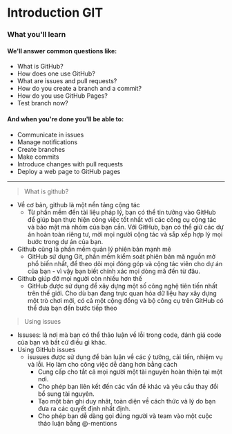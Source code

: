 # Introduction GIT

### What you'll learn
#### We'll answer common questions like:

* What is GitHub?
* How does one use GitHub?
* What are issues and pull requests?
* How do you create a branch and a commit?
* How do you use GitHub Pages?
* Test branch now?

#### And when you're done you'll be able to:
* Communicate in issues
* Manage notifications
* Create branches
* Make commits
* Introduce changes with pull requests
* Deploy a web page to GitHub pages
---
> What is github?
* Về cơ bản, github là một nền tảng cộng tác
    * Từ phần mềm đến tài liệu pháp lý, bạn có thể tin tưởng vào GitHub để giúp bạn thực hiện công việc tốt nhất với các công cụ cộng tác và bảo mật mà nhóm của bạn cần. Với GitHub, bạn có thể giữ các dự án hoàn toàn riêng tư, mời mọi người cộng tác và sắp xếp hợp lý mọi bước trong dự án của bạn.
* Github cũng là phần mềm quản lý phiên bản mạnh mẽ
    * GitHub sử dụng Git, phần mềm kiểm soát phiên bản mã nguồn mở phổ biến nhất, để theo dõi mọi đóng góp và cộng tác viên cho dự án của bạn - vì vậy bạn biết chính xác mọi dòng mã đến từ đâu.
* Github giúp đỡ mọi người còn nhiều hơn thế
    * GitHub được sử dụng để xây dựng một số công nghệ tiên tiến nhất trên thế giới. Cho dù bạn đang trực quan hóa dữ liệu hay xây dựng một trò chơi mới, có cả một cộng đồng và bộ công cụ trên GitHub có thể đưa bạn đến bước tiếp theo

> Using issues
* Issuses: là nơi mà bạn có thể thảo luận về lỗi trong code, đánh giá code của bạn và bất cứ điều gì khác.
* Using GitHub issues
    *  isusues được sử dụng để bàn luận về các ý tưởng, cải tiến, nhiệm vụ và lỗi. Họ làm cho công việc dễ dàng hơn bằng cách
        *  Cung cấp cho tắt cả mọi người một tài nguyên hoàn thiện tại một nơi.
        * Cho phép bạn liên kết đến các vấn đề khác và yêu cầu thay đổi bổ sung tài nguyên.
        * Tạo một bản ghi duy nhât, toàn diện về cách thức và lý do bạn đưa ra các quyết định nhất định.
        * Cho phép bạn dễ dàng gọi đúng người và team vào một cuộc thảo luận bằng @-mentions 
